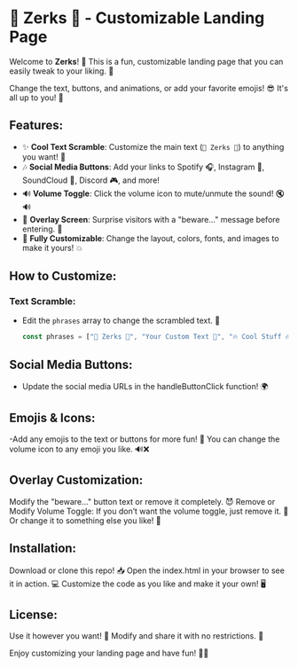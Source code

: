 # 💸 Zerks 💸 - Customizable Landing Page

Welcome to **Zerks**! 🎉 This is a fun, customizable landing page that you can easily tweak to your liking. 🎨

Change the text, buttons, and animations, or add your favorite emojis! 😎 It's all up to you! 🌟

## Features:
- ✨ **Cool Text Scramble**: Customize the main text (`💸 Zerks 💸`) to anything you want! 📝
- 🎶 **Social Media Buttons**: Add your links to Spotify 🎧, Instagram 📸, SoundCloud 🎤, Discord 🎮, and more!
- 🔊 **Volume Toggle**: Click the volume icon to mute/unmute the sound! 🔇🔊
- 👻 **Overlay Screen**: Surprise visitors with a "beware..." message before entering. 👀
- 🎨 **Fully Customizable**: Change the layout, colors, fonts, and images to make it yours! 💥

## How to Customize:
### Text Scramble:
- Edit the `phrases` array to change the scrambled text. 💬
  ```javascript
  const phrases = ["💸 Zerks 💸", "Your Custom Text 🌟", "🔥 Cool Stuff 🔥"];

## Social Media Buttons:
  - Update the social media URLs in the handleButtonClick function! 🌍
  
## Emojis & Icons:
 -Add any emojis to the text or buttons for more fun! 🎉
    You can change the volume icon to any emoji you like. 🔊❌
    
## Overlay Customization:
  Modify the "beware..." button text or remove it completely. 😈
  Remove or Modify Volume Toggle:
  If you don’t want the volume toggle, just remove it. 🛑 Or change it to something else you like! 🤩

## Installation:
  Download or clone this repo! 📥
  Open the index.html in your browser to see it in action. 💻
  Customize the code as you like and make it your own! 🖥️

## License:
  Use it however you want! 🎉 Modify and share it with no restrictions. 🚀

Enjoy customizing your landing page and have fun! 🎉✨
